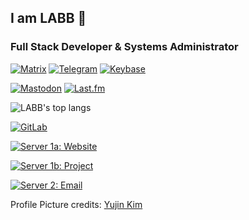 ## I am LABB 👋

### Full Stack Developer & Systems Administrator

[![Matrix](https://img.shields.io/badge/Matrix-@labb:matrix.org-beige?style=flat&logo=Matrix&logoColor=white&link=https://matrix.to/#/@labb:matrix.org)](https://matrix.to/#/@labb:matrix.org)
[![Telegram](https://img.shields.io/badge/Telegram-abbluiz-blue?style=flat&logo=Telegram&logoColor=white&link=https://t.me/abbluiz)](https://t.me/abbluiz)
[![Keybase](https://img.shields.io/badge/Keybase-abbluiz-black?logo=Keybase&logoColor=white&style=flat&link=https://www.keybase.io/abbluiz)](https://www.keybase.io/abbluiz)

[![Mastodon](https://img.shields.io/badge/Mastodon-@abbluiz@mastodon.social-2b90d9?style=flat&logo=Mastodon&logoColor=white&link=https://mastodon.social/@abbluiz)](https://mastodon.social/@abbluiz/)
[![Last.fm](https://img.shields.io/badge/Last.fm-abbluiz-b90000?style=flat&logo=Last.fm&link=https://www.last.fm/user/abbluiz)](https://www.last.fm/user/abbluiz)

![LABB's top langs](https://github-readme-stats.vercel.app/api/top-langs/?username=abbluiz&count_private=false&show_icons=true&theme=dracula&layout=compact)

[![GitLab](https://img.shields.io/badge/GitLab-abbluiz-3f3177?style=flat&logo=GitLab&logoColor=white&link=https://gitlab.com/abbluiz)](https://gitlab.com/abbluiz)

[![Server 1a: Website](https://img.shields.io/badge/Server_1a:_Website-abbluiz.com-green?style=flat&link=https://www.abbluiz.com)](https://www.abbluiz.com)

[![Server 1b: Project](https://img.shields.io/badge/Server_1b:_Project-privacidade.digital-green?style=flat&link=https://www.privacidade.digital)](https://www.privacidade.digital)

[![Server 2: Email](https://img.shields.io/badge/Server_2:_Email-labb.email-green?style=flat&link=https://labb.email)](https://labb.email)

Profile Picture credits: [Yujin Kim](https://www.artstation.com/ujinizi)
